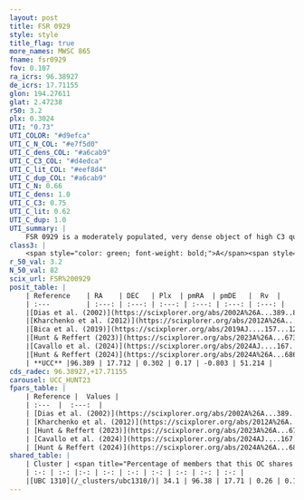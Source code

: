 ```yaml
---
layout: post
title: FSR 0929
style: style
title_flag: true
more_names: MWSC 865
fname: fsr0929
fov: 0.107
ra_icrs: 96.38927
de_icrs: 17.71155
glon: 194.27611
glat: 2.47238
r50: 3.2
plx: 0.3024
UTI: "0.73"
UTI_COLOR: "#d9efca"
UTI_C_N_COL: "#e7f5d0"
UTI_C_dens_COL: "#a6cab9"
UTI_C_C3_COL: "#d4edca"
UTI_C_lit_COL: "#eef8d4"
UTI_C_dup_COL: "#a6cab9"
UTI_C_N: 0.66
UTI_C_dens: 1.0
UTI_C_C3: 0.75
UTI_C_lit: 0.62
UTI_C_dup: 1.0
UTI_summary: |
    FSR 0929 is a moderately populated, very dense object of high C3 quality. It is moderately studied in the literature. This object shares a moderate percentage of members with a later reported entry.
class3: |
    <span style="color: green; font-weight: bold;">A</span><span style="color: #FFC300; font-weight: bold;">B</span>
r_50_val: 3.2
N_50_val: 82
scix_url: FSR%200929
posit_table: |
    | Reference    | RA    | DEC   | Plx  | pmRA  | pmDE   |  Rv  |
    | :---         | :---: | :---: | :---: | :---: | :---: | :---: |
    |[Dias et al. (2002)](https://scixplorer.org/abs/2002A%26A...389..871D) | 96.383 | 17.72 | -- | -0.51 | -3.25 | -- |
    |[Kharchenko et al. (2012)](https://scixplorer.org/abs/2012A%26A...543A.156K) | 96.39 | 17.72 | -- | -0.51 | -3.25 | -- |
    |[Bica et al. (2019)](https://scixplorer.org/abs/2019AJ....157...12B) | 96.389 | 17.722 | -- | -- | -- | -- |
    |[Hunt & Reffert (2023)](https://scixplorer.org/abs/2023A%26A...673A.114H) | 96.393 | 17.709 | 0.315 | 0.168 | -0.8 | -- |
    |[Cavallo et al. (2024)](https://scixplorer.org/abs/2024AJ....167...12C) | 96.395 | 17.712 | 0.31 | -- | -- | -- |
    |[Hunt & Reffert (2024)](https://scixplorer.org/abs/2024A%26A...686A..42H) | 96.393 | 17.709 | 0.315 | 0.168 | -0.8 | -- |
    | **UCC** |96.389 | 17.712 | 0.302 | 0.17 | -0.803 | 51.214 | 
cds_radec: 96.38927,+17.71155
carousel: UCC_HUNT23
fpars_table: |
    | Reference |  Values |
    | :---  |  :---:  |
    | [Dias et al. (2002)](https://scixplorer.org/abs/2002A%26A...389..871D) | `E(B-V)=0.115, Dist=1296.0, Age=8.495` |
    | [Kharchenko et al. (2012)](https://scixplorer.org/abs/2012A%26A...543A.156K) | `e_bv=0.115, distance=1296, log_age=8.495` |
    | [Hunt & Reffert (2023)](https://scixplorer.org/abs/2023A%26A...673A.114H) | `AV50=1.223, diffAV50=2.134, MOD50=12.467, logAge50=8.269` |
    | [Cavallo et al. (2024)](https://scixplorer.org/abs/2024AJ....167...12C) | `AV50=1.25, dMod50=12.23, logAge50=8.13, [Fe/H]50=-0.1` |
    | [Hunt & Reffert (2024)](https://scixplorer.org/abs/2024A%26A...686A..42H) | `MassJ=251.932` |
shared_table: |
    | Cluster | <span title="Percentage of members that this OC shares with the ones listed">%</span>   | RA   | DEC   | Plx   | pmRA  | pmDE  | Rv | UTI |
    | :-: | :-: |:-: | :-: | :-: | :-: | :-: | :-: | :-: |
    |[UBC 1310](/_clusters/ubc1310/)| 34.1 | 96.38 | 17.71 | 0.26 | 0.17 | -0.81 | -- |0.0 |
---
```

